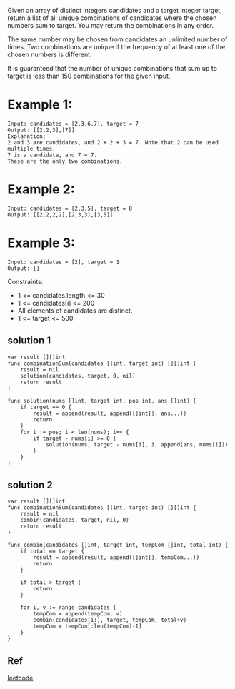 Given an array of distinct integers candidates and a target integer target, return a list of all unique combinations of candidates where the chosen numbers sum to target. You may return the combinations in any order.

The same number may be chosen from candidates an unlimited number of times. Two combinations are unique if the frequency of at least one of the chosen numbers is different.

It is guaranteed that the number of unique combinations that sum up to target is less than 150 combinations for the given input.



# Example 1:

```
Input: candidates = [2,3,6,7], target = 7
Output: [[2,2,3],[7]]
Explanation:
2 and 3 are candidates, and 2 + 2 + 3 = 7. Note that 2 can be used multiple times.
7 is a candidate, and 7 = 7.
These are the only two combinations.
```

# Example 2:

```
Input: candidates = [2,3,5], target = 8
Output: [[2,2,2,2],[2,3,3],[3,5]]
```

# Example 3:

```
Input: candidates = [2], target = 1
Output: []
```


Constraints:
- 1 <= candidates.length <= 30
- 1 <= candidates[i] <= 200
- All elements of candidates are distinct.
- 1 <= target <= 500



## solution 1

```golang
var result [][]int
func combinationSum(candidates []int, target int) [][]int {
    result = nil
    solution(candidates, target, 0, nil)
    return result
}

func solution(nums []int, target int, pos int, ans []int) {
    if target == 0 {
        result = append(result, append([]int{}, ans...))
        return
    }
    for i := pos; i < len(nums); i++ {
        if target - nums[i] >= 0 {
            solution(nums, target - nums[i], i, append(ans, nums[i]))
        }
    }
}

```

## solution 2

```golang
var result [][]int
func combinationSum(candidates []int, target int) [][]int {
    result = nil
    combin(candidates, target, nil, 0)
    return result
}

func combin(candidates []int, target int, tempCom []int, total int) {
    if total == target {
        result = append(result, append([]int{}, tempCom...))
        return
    }
    
    if total > target {
        return
    }
    
	for i, v := range candidates {
		tempCom = append(tempCom, v)
		combin(candidates[i:], target, tempCom, total+v)
		tempCom = tempCom[:len(tempCom)-1]
	}
}

```


## Ref
[leetcode](https://leetcode.com/problems/combination-sum/)
